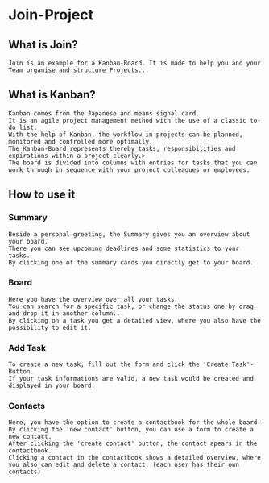 # Join-Project


## What is Join?
    Join is an example for a Kanban-Board. It is made to help you and your Team organise and structure Projects...
    
## What is Kanban?
    Kanban comes from the Japanese and means signal card.
    It is an agile project management method with the use of a classic to-do list.
    With the help of Kanban, the workflow in projects can be planned, monitored and controlled more optimally.
    The Kanban-Board represents thereby tasks, responsibilities and expirations within a project clearly.>
    The board is divided into columns with entries for tasks that you can work through in sequence with your project colleagues or employees.

## How to use it

### Summary
    Beside a personal greeting, the Summary gives you an overview about your board.    
    There you can see upcoming deadlines and some statistics to your tasks.
    By clicking one of the summary cards you directly get to your board.

### Board
    Here you have the overview over all your tasks.
    You can search for a specific task, or change the status one by drag and drop it in another column...
    By clicking on a task you get a detailed view, where you also have the possibility to edit it.
    
### Add Task
    To create a new task, fill out the form and click the 'Create Task'-Button.
    If your task informations are valid, a new task would be created and displayed in your board.
    
### Contacts
    Here, you have the option to create a contactbook for the whole board.
    By clicking the 'new contact' button, you can use a form to create a new contact.
    After clicking the 'create contact' button, the contact apears in the contactbook.
    Clicking a contact in the contactbook shows a detailed overview, where you also can edit and delete a contact. (each user has their own contacts)
